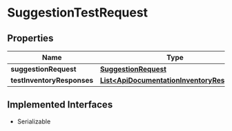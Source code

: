 

# SuggestionTestRequest


## Properties

| Name | Type | Description | Notes |
|------------ | ------------- | ------------- | -------------|
|**suggestionRequest** | [**SuggestionRequest**](SuggestionRequest.md) |  |  [optional] |
|**testInventoryResponses** | [**List&lt;ApiDocumentationInventoryResponse&gt;**](ApiDocumentationInventoryResponse.md) |  |  [optional] |


## Implemented Interfaces

* Serializable


